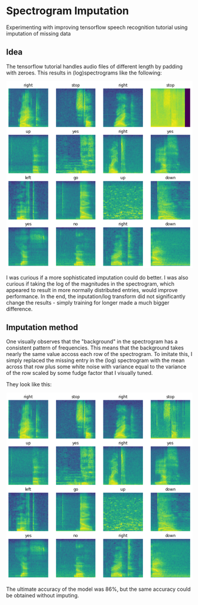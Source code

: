 # Spectrogram Imputation
Experimenting with improving tensorflow speech recognition tutorial using imputation of missing data

## Idea

The tensorflow tutorial handles audio files of different length by padding with zeroes. This results in (log)spectrograms like the following: 

<img src = "unimputed.png"/>

I was curious if a more sophisticated imputation could do better. I was also curious if taking the log of the magnitudes in the spectrogram, which appeared to result
in more normally distributed entries, would improve performance. In the end, the inputation/log transform did not significantly change the results - simply training for longer made a much bigger difference. 

## Imputation method

One visually observes that the "background" in the spectrogram has a consistent pattern of frequencies. This means that the background takes nearly the same value accoss each 
row of the spectrogram. To imitate this, I simply replaced the missing entry in the (log) spectrogram with the mean across that row plus some white noise with variance
equal to the variance of the row scaled by some fudge factor that I visually tuned. 

They look like this: 

<img src = "imputed.png"/>

The ultimate accuracy of the model was 86%, but the same accuracy could be obtained without imputing.
